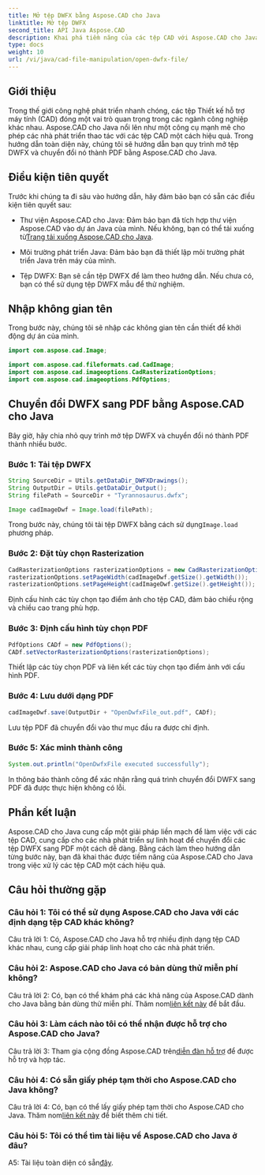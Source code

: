 ```yaml
---
title: Mở tệp DWFX bằng Aspose.CAD cho Java
linktitle: Mở tệp DWFX
second_title: API Java Aspose.CAD
description: Khai phá tiềm năng của các tệp CAD với Aspose.CAD cho Java. Chuyển đổi DWFX sang PDF một cách liền mạch.
type: docs
weight: 10
url: /vi/java/cad-file-manipulation/open-dwfx-file/
---
```

## Giới thiệu

Trong thế giới công nghệ phát triển nhanh chóng, các tệp Thiết kế hỗ trợ máy tính (CAD) đóng một vai trò quan trọng trong các ngành công nghiệp khác nhau. Aspose.CAD cho Java nổi lên như một công cụ mạnh mẽ cho phép các nhà phát triển thao tác với các tệp CAD một cách hiệu quả. Trong hướng dẫn toàn diện này, chúng tôi sẽ hướng dẫn bạn quy trình mở tệp DWFX và chuyển đổi nó thành PDF bằng Aspose.CAD cho Java.

## Điều kiện tiên quyết

Trước khi chúng ta đi sâu vào hướng dẫn, hãy đảm bảo bạn có sẵn các điều kiện tiên quyết sau:

-  Thư viện Aspose.CAD cho Java: Đảm bảo bạn đã tích hợp thư viện Aspose.CAD vào dự án Java của mình. Nếu không, bạn có thể tải xuống từ[Trang tải xuống Aspose.CAD cho Java](https://releases.aspose.com/cad/java/).

- Môi trường phát triển Java: Đảm bảo bạn đã thiết lập môi trường phát triển Java trên máy của mình.

- Tệp DWFX: Bạn sẽ cần tệp DWFX để làm theo hướng dẫn. Nếu chưa có, bạn có thể sử dụng tệp DWFX mẫu để thử nghiệm.

## Nhập không gian tên

Trong bước này, chúng tôi sẽ nhập các không gian tên cần thiết để khởi động dự án của mình.

```java
import com.aspose.cad.Image;

import com.aspose.cad.fileformats.cad.CadImage;
import com.aspose.cad.imageoptions.CadRasterizationOptions;
import com.aspose.cad.imageoptions.PdfOptions;
```

## Chuyển đổi DWFX sang PDF bằng Aspose.CAD cho Java

Bây giờ, hãy chia nhỏ quy trình mở tệp DWFX và chuyển đổi nó thành PDF thành nhiều bước.

### Bước 1: Tải tệp DWFX

```java
String SourceDir = Utils.getDataDir_DWFXDrawings();
String OutputDir = Utils.getDataDir_Output();
String filePath = SourceDir + "Tyrannosaurus.dwfx";

Image cadImageDwf = Image.load(filePath);
```

Trong bước này, chúng tôi tải tệp DWFX bằng cách sử dụng`Image.load` phương pháp.

### Bước 2: Đặt tùy chọn Rasterization

```java
CadRasterizationOptions rasterizationOptions = new CadRasterizationOptions();
rasterizationOptions.setPageWidth(cadImageDwf.getSize().getWidth());
rasterizationOptions.setPageHeight(cadImageDwf.getSize().getHeight());
```

Định cấu hình các tùy chọn tạo điểm ảnh cho tệp CAD, đảm bảo chiều rộng và chiều cao trang phù hợp.

### Bước 3: Định cấu hình tùy chọn PDF

```java
PdfOptions CADf = new PdfOptions();
CADf.setVectorRasterizationOptions(rasterizationOptions);
```

Thiết lập các tùy chọn PDF và liên kết các tùy chọn tạo điểm ảnh với cấu hình PDF.

### Bước 4: Lưu dưới dạng PDF

```java
cadImageDwf.save(OutputDir + "OpenDwfxFile_out.pdf", CADf);
```

Lưu tệp PDF đã chuyển đổi vào thư mục đầu ra được chỉ định.

### Bước 5: Xác minh thành công

```java
System.out.println("OpenDwfxFile executed successfully");
```

In thông báo thành công để xác nhận rằng quá trình chuyển đổi DWFX sang PDF đã được thực hiện không có lỗi.

## Phần kết luận

Aspose.CAD cho Java cung cấp một giải pháp liền mạch để làm việc với các tệp CAD, cung cấp cho các nhà phát triển sự linh hoạt để chuyển đổi các tệp DWFX sang PDF một cách dễ dàng. Bằng cách làm theo hướng dẫn từng bước này, bạn đã khai thác được tiềm năng của Aspose.CAD cho Java trong việc xử lý các tệp CAD một cách hiệu quả.

## Câu hỏi thường gặp

### Câu hỏi 1: Tôi có thể sử dụng Aspose.CAD cho Java với các định dạng tệp CAD khác không?

Câu trả lời 1: Có, Aspose.CAD cho Java hỗ trợ nhiều định dạng tệp CAD khác nhau, cung cấp giải pháp linh hoạt cho các nhà phát triển.

### Câu hỏi 2: Aspose.CAD cho Java có bản dùng thử miễn phí không?

Câu trả lời 2: Có, bạn có thể khám phá các khả năng của Aspose.CAD dành cho Java bằng bản dùng thử miễn phí. Thăm nom[liên kết này](https://releases.aspose.com/) để bắt đầu.

### Câu hỏi 3: Làm cách nào tôi có thể nhận được hỗ trợ cho Aspose.CAD cho Java?

 Câu trả lời 3: Tham gia cộng đồng Aspose.CAD trên[diễn đàn hỗ trợ](https://forum.aspose.com/c/cad/19) để được hỗ trợ và hợp tác.

### Câu hỏi 4: Có sẵn giấy phép tạm thời cho Aspose.CAD cho Java không?

 Câu trả lời 4: Có, bạn có thể lấy giấy phép tạm thời cho Aspose.CAD cho Java. Thăm nom[liên kết này](https://purchase.aspose.com/temporary-license/) để biết thêm chi tiết.

### Câu hỏi 5: Tôi có thể tìm tài liệu về Aspose.CAD cho Java ở đâu?

 A5: Tài liệu toàn diện có sẵn[đây](https://reference.aspose.com/cad/java/).